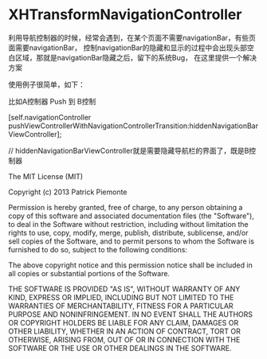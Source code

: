 XHTransformNavigationController
===============================

利用导航控制器的时候，经常会遇到，在某个页面不需要navigationBar，有些页面需要navigationBar，
控制navigationBar的隐藏和显示的过程中会出现头部空白区域，那就是navigationBar隐藏之后，留下的系统Bug，
在这里提供一个解决方案



使用例子很简单，如下：

比如A控制器 Push 到 B控制

[self.navigationController pushViewControllerWithNavigationControllerTransition:hiddenNavigationBarViewController];

// hiddenNavigationBarViewController就是需要隐藏导航栏的界面了，既是B控制器





The MIT License (MIT)

Copyright (c) 2013 Patrick Piemonte

Permission is hereby granted, free of charge, to any person obtaining a copy of
this software and associated documentation files (the "Software"), to deal in
the Software without restriction, including without limitation the rights to
use, copy, modify, merge, publish, distribute, sublicense, and/or sell copies of
the Software, and to permit persons to whom the Software is furnished to do so,
subject to the following conditions:

The above copyright notice and this permission notice shall be included in all
copies or substantial portions of the Software.

THE SOFTWARE IS PROVIDED "AS IS", WITHOUT WARRANTY OF ANY KIND, EXPRESS OR
IMPLIED, INCLUDING BUT NOT LIMITED TO THE WARRANTIES OF MERCHANTABILITY, FITNESS
FOR A PARTICULAR PURPOSE AND NONINFRINGEMENT. IN NO EVENT SHALL THE AUTHORS OR
COPYRIGHT HOLDERS BE LIABLE FOR ANY CLAIM, DAMAGES OR OTHER LIABILITY, WHETHER
IN AN ACTION OF CONTRACT, TORT OR OTHERWISE, ARISING FROM, OUT OF OR IN
CONNECTION WITH THE SOFTWARE OR THE USE OR OTHER DEALINGS IN THE SOFTWARE.
